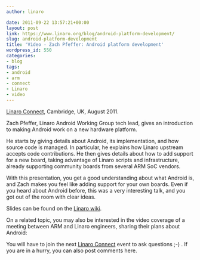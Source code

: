 ```yaml
---
author: linaro

date: 2011-09-22 13:57:21+00:00
layout: post
link: https://www.linaro.org/blog/android-platform-development/
slug: android-platform-development
title: 'Video - Zach Pfeffer: Android platform development'
wordpress_id: 550
categories:
- blog
tags:
- android
- arm
- connect
- Linaro
- video
---
```


[Linaro Connect](http://connect.linaro.org/), Cambridge, UK, August 2011.

Zach Pfeffer, Linaro Android Working Group tech lead, gives an introduction to making Android work on a new hardware platform.

He starts by giving details about Android, its implementation, and how source code is managed. In particular, he explains how Linaro upstream accepts code contributions. He then gives details about how to add support for a new board, taking advantage of Linaro scripts and infrastructure, already supporting community boards from several ARM SoC vendors.

With this presentation, you get a good understanding about what Android is, and Zach makes you feel like adding support for your own boards. Even if you heard about Android before, this was a very interesting talk, and you got out of the room with clear ideas.



Slides can be found on the [Linaro wiki](https://wiki.linaro.org/Events/LinaroConnectQ3.11/Presentations?action=AttachFile&do=get&target=Introduction_to_Android_Platform_Development.pdf). 

On a related topic, you may also be interested in the video coverage of a meeting between ARM and Linaro engineers, sharing their plans about Android:



You will have to join the next [Linaro Connect](http://connect.linaro.org/) event to ask questions ;-) . If you are in a hurry, you can also post comments here.

